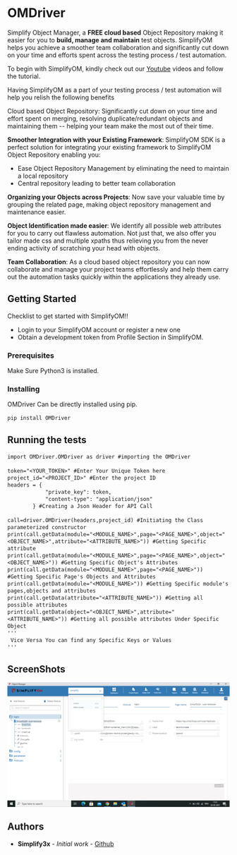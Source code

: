 # OMDriver
Simplify Object Manager, a **FREE cloud based** Object Repository making it easier for you to **build, manage and maintain** test objects. SimplifyOM helps you achieve a smoother team collaboration and significantly cut down on your time and efforts spent across the testing process / test automation.

 

To begin with SimplifyOM, kindly check out our [Youtube](https://www.youtube.com/channel/UCec7wlOfvGKTfwNloSApryQ/playlists) videos and follow the tutorial.

 

Having SimplifyOM as a part of your testing process / test automation will help you relish the following benefits

 

Cloud based Object Repository: Significantly cut down on your time and effort spent on merging, resolving duplicate/redundant objects and maintaining them -- helping your team make the most out of their time.

 

**Smoother Integration with your Existing Framework**: SimplifyOM SDK is a perfect solution for integrating your existing framework to SimplifyOM Object Repository enabling you:  

* Ease Object Repository Management by eliminating the need to maintain a local repository
* Central repository leading to better team collaboration
 

**Organizing your Objects across Projects**: Now save your valuable time by grouping the related page, making object repository management and maintenance easier.

 

**Object Identification made easier**: We identify all possible web attributes for you to carry out flawless automation. Not just that, we also offer you tailor made css and multiple xpaths thus relieving you from the never ending activity of scratching your head with objects. 

 

**Team Collaboration**: As a cloud based object repository you can now collaborate and manage your project teams effortlessly and help them carry out the automation tasks quickly within the applications they already use.  

## Getting Started

Checklist to get started with SimplifyOM!!

* Login to your SimplifyOM account or register a new one
* Obtain a development token from Profile Section in SimplifyOM.

### Prerequisites

Make Sure Python3 is installed.

### Installing

OMDriver Can be directly installed using pip.

```
pip install OMDriver
```

## Running the tests
```
import OMDriver.OMDriver as driver #importing the OMDriver

token="<YOUR_TOKEN>" #Enter Your Unique Token here
project_id="<PROJECT_ID>" #Enter the project ID
headers = {
            "private_key": token,
            "content-type": "application/json"
        } #Creating a Json Header for API Call

call=driver.OMDriver(headers,project_id) #Initiating the Class parameterized constructor
print(call.getData(module="<MODULE_NAME>",page="<PAGE_NAME>",object="<OBJECT_NAME>",attribute="<ATTRIBUTE_NAME>")) #Getting Specific attribute
print(call.getData(module="<MODULE_NAME>",page="<PAGE_NAME>",object="<OBJECT_NAME>")) #Getting Specific Object's Attributes
print(call.getData(module="<MODULE_NAME>",page="<PAGE_NAME>")) #Getting Specific Page's Objects and Attributes
print(call.getData(module="<MODULE_NAME>")) #Getting Specific module's pages,objects and attributes
print(call.getData(attribute="<ATTRIBUTE_NAME>")) #Getting all possible attributes
print(call.getData(object="<OBJECT_NAME>",attribute="<ATTRIBUTE_NAME>")) #Getting all possible attributes Under Specific Object
'''
 Vice Versa You can find any Specific Keys or Values
'''
```
## ScreenShots
![Alt text](/images/ss1.png "Optional title")


## Authors

* **Simplify3x** - *Initial work* - [Github](https://github.com/Simplify3x)

